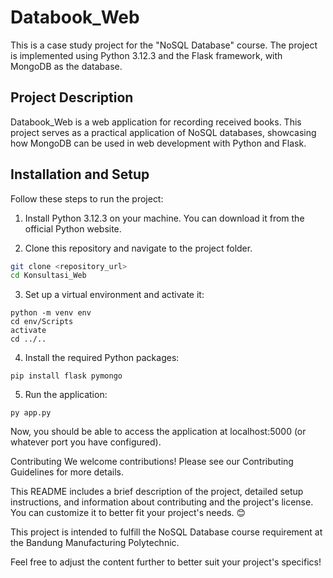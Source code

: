# Databook_Web

This is a case study project for the "NoSQL Database" course. The project is implemented using Python 3.12.3 and the Flask framework, with MongoDB as the database.

## Project Description

Databook_Web is a web application for recording received books. This project serves as a practical application of NoSQL databases, showcasing how MongoDB can be used in web development with Python and Flask.

## Installation and Setup

Follow these steps to run the project:

1. Install Python 3.12.3 on your machine. You can download it from the official Python website.

2. Clone this repository and navigate to the project folder.

```bash
git clone <repository_url>
cd Konsultasi_Web
```
3. Set up a virtual environment and activate it:
```
python -m venv env
cd env/Scripts
activate
cd ../..
```
4. Install the required Python packages:
```
pip install flask pymongo
```
5. Run the application:
```
py app.py
```
Now, you should be able to access the application at localhost:5000 (or whatever port you have configured).

Contributing 
We welcome contributions! Please see our Contributing Guidelines for more details.

This README includes a brief description of the project, detailed setup instructions, and information about contributing and the project's license. You can customize it to better fit your project's needs. 😊

This project is intended to fulfill the NoSQL Database course requirement at the Bandung Manufacturing Polytechnic.

Feel free to adjust the content further to better suit your project's specifics!

